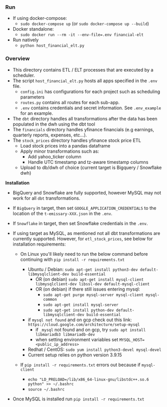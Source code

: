 ### Run
- If using docker-compose:
  - `sudo docker-compose up` (or `sudo docker-compose up --build`)
- Docker standalone:
  - `sudo docker run --rm -it --env-file=.env financial-elt`
- Run natively
  - `python host_financial_elt.py`

### Overview
- This directory contains ETL / ELT processes that are executed by a scheduler.
- The script `host_financial_elt.py` hosts all apps specified in the `.env` file.
  - `config.ini` has configurations for each project such as scheduling parameters
  - `routes.py` contains all routes for each sub-app.
  - `.env` contains credentials and secret information. See `.env_example` for an example.
- The `dbt` directory handles all transformations after the data has been populated in the dwh using the dbt tool
- The `financials` directory handles yfinance financials (e.g earnings, quarterly reports, expenses, etc...).
- The `stock_prices` directory handles yfinance stock price ETL
  - Load stock prices into a pandas dataframe
  - Apply minor transformations such as:
    - Add yahoo_ticker column
    - Handle UTC timestamp and tz-aware timestamp columns
  - Upload to db/dwh of choice (current target is Bigquery / Snowflake dwh)

**Installation**

- BigQuery and Snowflake are fully supported, however MySQL may not work for all `dbt` transformations.
- If `BigQuery` in target, then set `GOOGLE_APPLICATION_CREDENTIALS` to the location of the `t-emissary-XXX.json` in the `.env`.
- If `Snowflake` in target, then set Snowflake credentials in the `.env`.
- If using target as MySQL, as mentioned not all dbt transformations are currently supported. However, for `etl_stock_prices`, see below for installation requirements:
  - On Linux you'll likely need to run the below command before continuing with `pip install -r requirements.txt`
    - Ubuntu / Debian: `sudo apt-get install python3-dev default-libmysqlclient-dev build-essential`
      - OR (on debian) `sudo apt-get install mysql-client libmysqlclient-dev libssl-dev default-mysql-client`
      - OR (on debian) if there still issues entering mysql:
        - `sudo apt-get purge mysql-server mysql-client mysql-common` 
        - `sudo apt-get install mysql-server`
        - `sudo apt-get install python-dev default-libmysqlclient-dev build-essential`
    - if `mysql not found` and on gcp check out this link: `https://cloud.google.com/architecture/setup-mysql`
      - if `_mysql` not found and on gcp, try `sudo apt install libmariadb3 libmariadb-dev`
      - when setting environment variables set `MYSQL_HOST=<public_ip_address>`
    - Redhat / CentOS: `sudo yum install python3-devel mysql-devel`
    - Current setup relies on python version 3.9.15
  
  - If `pip install -r requirements.txt` errors out because if `mysql-client`
    - `echo "LD_PRELOAD=/lib/x86_64-linux-gnu/libstdc++.so.6 python" >> ~/.bashrc`
    - `source ~/.bashrc`

- Once MySQL is installed run `pip install -r requirements.txt`